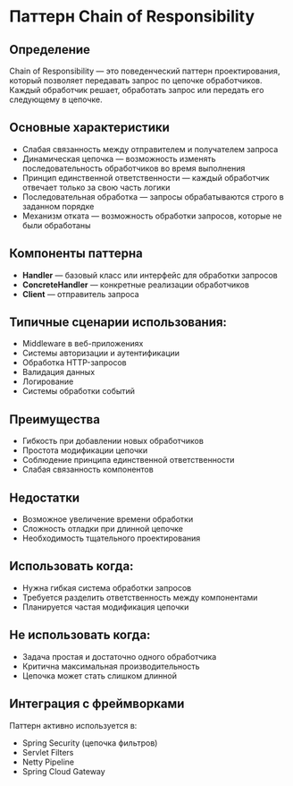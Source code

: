 # Паттерн Chain of Responsibility
## Определение
Chain of Responsibility — это поведенческий паттерн проектирования, который позволяет передавать запрос по цепочке обработчиков. Каждый обработчик решает, обработать запрос или передать его следующему в цепочке.

## Основные характеристики
- Слабая связанность между отправителем и получателем запроса
- Динамическая цепочка — возможность изменять последовательность обработчиков во время выполнения
- Принцип единственной ответственности — каждый обработчик отвечает только за свою часть логики
- Последовательная обработка — запросы обрабатываются строго в заданном порядке
- Механизм отката — возможность обработки запросов, которые не были обработаны

## Компоненты паттерна
- **Handler** — базовый класс или интерфейс для обработки запросов
- **ConcreteHandler** — конкретные реализации обработчиков
- **Client** — отправитель запроса

## Типичные сценарии использования:
- Middleware в веб-приложениях
- Системы авторизации и аутентификации
- Обработка HTTP-запросов
- Валидация данных
- Логирование
- Системы обработки событий

## Преимущества
- Гибкость при добавлении новых обработчиков
- Простота модификации цепочки
- Соблюдение принципа единственной ответственности
- Слабая связанность компонентов

## Недостатки
- Возможное увеличение времени обработки
- Сложность отладки при длинной цепочке
- Необходимость тщательного проектирования

## Использовать когда:
- Нужна гибкая система обработки запросов
- Требуется разделить ответственность между компонентами
- Планируется частая модификация цепочки

## Не использовать когда:
- Задача простая и достаточно одного обработчика
- Критична максимальная производительность
- Цепочка может стать слишком длинной

## Интеграция с фреймворками
Паттерн активно используется в:
- Spring Security (цепочка фильтров)
- Servlet Filters
- Netty Pipeline
- Spring Cloud Gateway